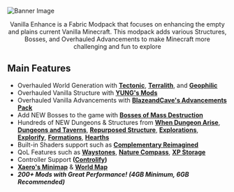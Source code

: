 ![Banner Image](https://cdn-raw.modrinth.com/data/IsNu5zcX/images/adcee4d20301aa1fb495e47c3da99f00d667c4e2.jpeg)

<center>Vanilla Enhance is a Fabric Modpack that focuses on enhancing the empty and plains current Vanilla Minecraft. This modpack adds various Structures, Bosses, and Overhauled Advancements to make Minecraft more challenging and fun to explore</center>

## Main Features

- Overhauled World Generation with **[Tectonic](https://modrinth.com/datapack/tectonic)**, **[Terralith](https://modrinth.com/mod/terralith)**, and **[Geophilic](https://modrinth.com/datapack/geophilic)**
- Overhauled Vanilla Structure with **[YUNG's Mods](https://modrinth.com/user/YUNGNICKYOUNG/mods)**
- Overhauled Vanilla Advancements with **[BlazeandCave's Advancements Pack](https://modrinth.com/datapack/blazeandcaves-advancements-pack)**
- Add NEW Bosses to the game with **[Bosses of Mass Destruction](https://modrinth.com/mod/bosses-of-mass-destruction)**
- Hundreds of NEW Dungeons & Structures from **[When Dungeon Arise](https://modrinth.com/mod/when-dungeons-arise)**, **[Dungeons and Taverns](https://modrinth.com/datapack/dungeons-and-taverns)**, **[Repurposed Structure](https://modrinth.com/mod/repurposed-structures-fabric)**, **[Explorations](https://modrinth.com/mod/explorations)**, **[Explorify](https://modrinth.com/datapack/explorify)**, **[Formations](https://modrinth.com/mod/formations-overworld)**, **[Hearths](https://modrinth.com/datapack/hearths)**
- Built-in Shaders support such as **[Complementary Reimagined](https://modrinth.com/shader/complementary-reimagined)**
- QoL Features such as **[Waystones](https://modrinth.com/mod/fwaystones)**, **[Nature Compass](https://modrinth.com/mod/natures-compass)**, **[XP Storage](https://modrinth.com/mod/xp-storage)**
- Controller Support **([Controlify](https://modrinth.com/mod/controlify))**
- **[Xaero's Minimap](https://modrinth.com/mod/xaeros-minimap)** & **[World Map](https://modrinth.com/mod/xaeros-world-map)**
- **_200+ Mods with Great Performance! (4GB Minimum, 6GB Recommended)_**
